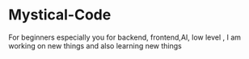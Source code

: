 # Mystical-Code
For beginners especially you for backend, frontend,AI, low level , I am working on new things and also learning new things

